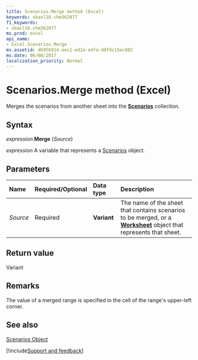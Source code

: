 ```yaml
---
title: Scenarios.Merge method (Excel)
keywords: vbaxl10.chm362077
f1_keywords:
- vbaxl10.chm362077
ms.prod: excel
api_name:
- Excel.Scenarios.Merge
ms.assetid: db956914-aec1-ed2a-e4fa-d0f9c15ec882
ms.date: 06/08/2017
localization_priority: Normal
---
```



# Scenarios.Merge method (Excel)

Merges the scenarios from another sheet into the  **[Scenarios](Excel.Scenarios.md)** collection.


## Syntax

_expression_.**Merge** (_Source_)

_expression_ A variable that represents a [Scenarios](Excel.Scenarios.md) object.


## Parameters

|Name|Required/Optional|Data type|Description|
|:-----|:-----|:-----|:-----|
| _Source_|Required| **Variant**|The name of the sheet that contains scenarios to be merged, or a  **[Worksheet](Excel.Worksheet.md)** object that represents that sheet.|

## Return value

Variant


## Remarks

The value of a merged range is specified in the cell of the range's upper-left corner.


## See also


[Scenarios Object](Excel.Scenarios.md)

[!include[Support and feedback](~/includes/feedback-boilerplate.md)]